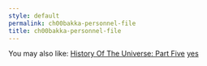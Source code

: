 ```yaml
---
style: default
permalink: ch00bakka-personnel-file
title: ch00bakka-personnel-file
---
```

You may also like:
[History Of The Universe: Part Five](http://scp-wiki.net/history-of-the-universe-part-five)
[yes](http://scp-wiki.net/no)